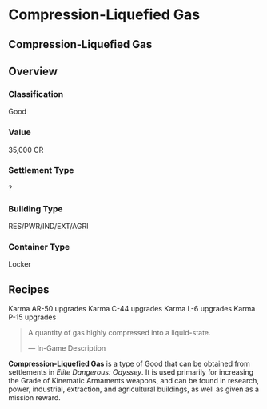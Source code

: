 # Compression-Liquefied Gas
## Compression-Liquefied Gas

## Overview

### Classification

Good

### Value

35,000 CR

### Settlement Type

?

### Building Type

RES/PWR/IND/EXT/AGRI

### Container Type

Locker

## Recipes

Karma AR-50 upgrades
Karma C-44 upgrades
Karma L-6 upgrades
Karma P-15 upgrades

> 
> 
> A quantity of gas highly compressed into a liquid-state.
> 
> 
> — In-Game Description
> 

**Compression-Liquefied Gas** is a type of Good that can be obtained from settlements in *Elite Dangerous: Odyssey*. It is used primarily for increasing the Grade of Kinematic Armaments weapons, and can be found in research, power, industrial, extraction, and agricultural buildings, as well as given as a mission reward.